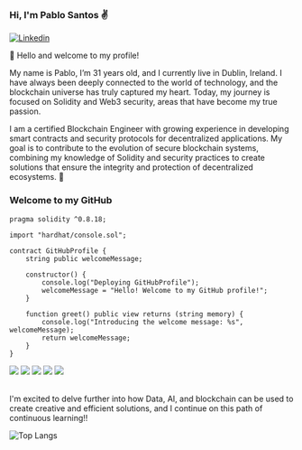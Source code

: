 ### Hi, I'm Pablo Santos ✌️

[![Linkedin](https://img.shields.io/badge/LinkedIn-0077B5?style=for-the-badge&logo=linkedin&logoColor=white)](https://www.linkedin.com/in/pablo-santos-46794a269/)

👋 Hello and welcome to my profile!

My name is Pablo, I’m 31 years old, and I currently live in Dublin, Ireland. I have always been deeply connected to the world of technology, and the blockchain universe has truly captured my heart. Today, my journey is focused on Solidity and Web3 security, areas that have become my true passion.

I am a certified Blockchain Engineer with growing experience in developing smart contracts and security protocols for decentralized applications. My goal is to contribute to the evolution of secure blockchain systems, combining my knowledge of Solidity and security practices to create solutions that ensure the integrity and protection of decentralized ecosystems. 🚀



### Welcome to my GitHub

```solidity
pragma solidity ^0.8.18;

import "hardhat/console.sol";

contract GitHubProfile {
    string public welcomeMessage;

    constructor() {
        console.log("Deploying GitHubProfile");
        welcomeMessage = "Hello! Welcome to my GitHub profile!";
    }

    function greet() public view returns (string memory) {
        console.log("Introducing the welcome message: %s", welcomeMessage);
        return welcomeMessage;
    }
}

```


<div>
    <span style="display: inline-block">
        <img src="https://img.shields.io/badge/Solidity-e6e6e6?style=for-the-badge&logo=solidity&logoColor=black" />
    </span>
    <span style="display: inline-block">
        <img src="https://img.shields.io/badge/JavaScript-F7DF1E?style=for-the-badge&logo=javascript&logoColor=black" />
    </span>
    <span style="display: inline-block">
        <img src="https://img.shields.io/badge/Rust-000000?style=for-the-badge&logo=rust&logoColor=white" />
    </span>
    <span style="display: inline-block">
        <img src="https://img.shields.io/badge/hyperledger-2F3134?style=for-the-badge&logo=hyperledger&logoColor=white" />
    </span>
    <span style="display: inline-block">
        <img src="https://img.shields.io/badge/HTML5-E34F26?style=for-the-badge&logo=html5&logoColor=white" />
    </span>
</div><br/>                                                                                                               

I'm excited to delve further into how Data, AI, and blockchain can be used to create creative and efficient solutions, and I continue on this path of continuous learning!!

![Top Langs](https://github-readme-stats.vercel.app/api/top-langs/?username=thepablosantos&layout=compact)
